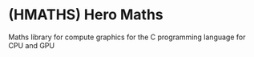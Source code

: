 
# (HMATHS) Hero Maths

Maths library for compute graphics for the C programming language for CPU and GPU

